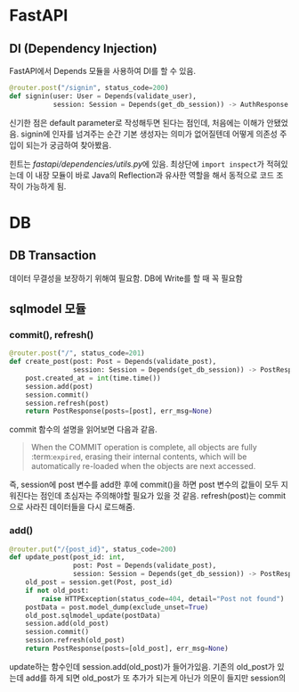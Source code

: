 # FastAPI
## DI (Dependency Injection)
FastAPI에서 Depends 모듈을 사용하여 DI를 할 수 있음.
```py
@router.post("/signin", status_code=200)
def signin(user: User = Depends(validate_user),
           session: Session = Depends(get_db_session)) -> AuthResponse:
```
신기한 점은 default parameter로 작성해두면 된다는 점인데, 처음에는 이해가 안됐었음.
signin에 인자를 넘겨주는 순간 기본 생성자는 의미가 없어질텐데 어떻게 의존성 주입이 되는가 궁금하여 찾아봤음.

힌트는 *fastapi/dependencies/utils.py*에 있음.
최상단에 ```import inspect```가 적혀있는데
이 내장 모듈이 바로 Java의 Reflection과 유사한 역할을 해서 동적으로 코드 조작이 가능하게 됨.
# DB
## DB Transaction
데이터 무결성을 보장하기 위해여 필요함.
DB에 Write를 할 때 꼭 필요함
## sqlmodel 모듈
### commit(), refresh()
```py
@router.post("/", status_code=201)
def create_post(post: Post = Depends(validate_post), 
                session: Session = Depends(get_db_session)) -> PostResponse:
    post.created_at = int(time.time())
    session.add(post)
    session.commit()
    session.refresh(post)
    return PostResponse(posts=[post], err_msg=None)
```
commit 함수의 설명을 읽어보면 다음과 같음.
>    When the COMMIT operation is complete, all objects are fully :term:`expired`, erasing their internal contents, which will be automatically re-loaded when the objects are next accessed.

즉, session에 post 변수를 add한 후에 commit()을 하면 post 변수의 값들이 모두 지워진다는 점인데 초심자는 주의해야할 필요가 있을 것 같음.
refresh(post)는 commit으로 사라진 데이터들을 다시 로드해줌.

### add()
```py
@router.put("/{post_id}", status_code=200)
def update_post(post_id: int, 
                post: Post = Depends(validate_post), 
                session: Session = Depends(get_db_session)) -> PostResponse:
    old_post = session.get(Post, post_id)
    if not old_post:
        raise HTTPException(status_code=404, detail="Post not found")
    postData = post.model_dump(exclude_unset=True)
    old_post.sqlmodel_update(postData)
    session.add(old_post)
    session.commit()
    session.refresh(old_post)
    return PostResponse(posts=[old_post], err_msg=None)
```
update하는 함수인데 session.add(old_post)가 들어가있음.
기존의 old_post가 있는데 add를 하게 되면 old_post가 또 추가가 되는게 아닌가 의문이 들지만
session의 